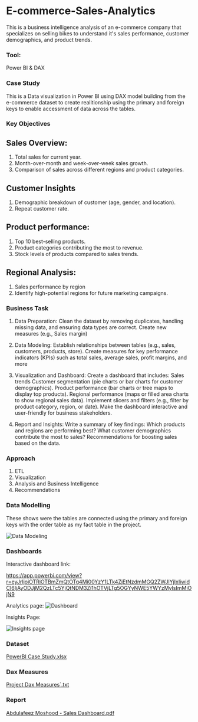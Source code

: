 # E-commerce-Sales-Analytics
This is a business intelligence analysis of an e-commerce company that specializes on selling bikes to understand it's sales performance, customer demographics, and product trends. 

### Tool: 
Power BI & DAX 

### Case Study 

This is a Data visualization in Power BI using DAX model building from the e-commerce dataset to create realitionship using the primary and foreign keys to enable accessment of data across the tables.

### Key Objectives  

## Sales Overview:
1. Total sales for current year.
2. Month-over-month and week-over-week sales growth.
3. Comparison of sales across different regions and product categories.
## Customer Insights
1. Demographic breakdown of customer (age, gender, and location).
2. Repeat customer rate.
## Product performance:
1. Top 10 best-selling products.
2. Product categories contributing the most to revenue.
3. Stock levels of products compared to sales trends. 
## Regional Analysis:
1. Sales performance by region
2. Identify high-potential regions for future marketing campaigns. 

### Business Task
1. Data Preparation:
Clean the dataset by removing duplicates, handling missing data, and ensuring data
types are correct.
Create new measures (e.g., Sales margin)

2. Data Modeling:
Establish relationships between tables (e.g., sales, customers, products, store).
Create measures for key performance indicators (KPIs) such as total sales, average
sales, profit margins, and more

3. Visualization and Dashboard:
Create a dashboard that includes:
Sales trends
Customer segmentation (pie charts or bar charts for customer demographics).
Product performance (bar charts or tree maps to display top products).
Regional performance (maps or filled area charts to show regional sales data).
Implement slicers and filters (e.g., filter by product category, region, or date).
Make the dashboard interactive and user-friendly for business stakeholders.

4. Report and Insights:
Write a summary of key findings:
Which products and regions are performing best?
What customer demographics contribute the most to sales?
Recommendations for boosting sales based on the data.

### Approach
1. ETL
2. Visualization
3. Analysis and Business Intelligence
4. Recommendations

### Data Modelling
These shows were the tables are connected using the primary and foreign keys with the order table as my fact table in the project. 

![Data Modeling](https://github.com/user-attachments/assets/014710a1-23bf-4585-a967-5a8a77243280)

### Dashboards 
Interactive dashboard link:

https://app.powerbi.com/view?r=eyJrIjoiOTRiOTBmZmQtOTg4Mi00YzY1LTk4ZjEtNzdmMGQ2ZWJlYjIxIiwidCI6IjAyODJjM2QzLTc5YjQtNDM3Zi1hOTVjLTg5OGYyNWE5YWYzMyIsImMiOjN9

Analytics page:
![Dashboard](https://github.com/user-attachments/assets/72f5f8d1-61af-4b8c-bba5-fa0034be4fb5)

Insights Page:

![Insights page](https://github.com/user-attachments/assets/d32f54f4-985b-4ee8-8ada-dd7f59faeb4d)

### Dataset
[PowerBI Case Study.xlsx](https://github.com/user-attachments/files/17399752/PowerBI.Case.Study.xlsx)

### Dax Measures 

[Project Dax Measures`.txt](https://github.com/user-attachments/files/17411304/Project.Dax.Measures.txt)


### Report
[Abdulafeez Moshood - Sales Dashboard.pdf](https://github.com/user-attachments/files/17400130/Abdulafeez.Moshood.-.Sales.Dashboard.pdf)




